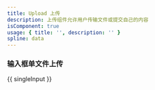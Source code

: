 ```yaml
---
title: Upload 上传
description: 上传组件允许用户传输文件或提交自己的内容
isComponent: true
usage: { title: '', description: '' }
spline: data
---
```


### 输入框单文件上传

{{ singleInput }}
